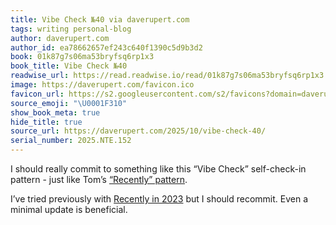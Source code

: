```yaml
---
title: Vibe Check №40 via daverupert.com
tags: writing personal-blog
author: daverupert.com
author_id: ea78662657ef243c640f1390c5d9b3d2
book: 01k87g7s06ma53bryfsq6rp1x3
book_title: Vibe Check №40
readwise_url: https://read.readwise.io/read/01k87g7s06ma53bryfsq6rp1x3
image: https://daverupert.com/favicon.ico
favicon_url: https://s2.googleusercontent.com/s2/favicons?domain=daverupert.com
source_emoji: "\U0001F310"
show_book_meta: true
hide_title: true
source_url: https://daverupert.com/2025/10/vibe-check-40/
serial_number: 2025.NTE.152
---
```

I should really commit to something like this “Vibe Check” self-check-in pattern - just like Tom’s [“Recently” pattern](https://macwright.com/2025/10/04/recently).

I’ve tried previously with [Recently in 2023](https://www.joshbeckman.org/blog/recently) but I should recommit. Even a minimal update is beneficial.